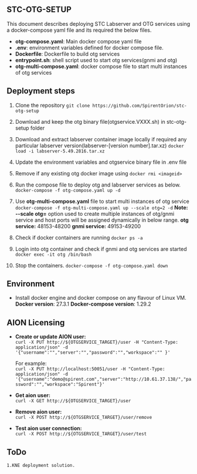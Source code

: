 ## STC-OTG-SETUP

This document describes deploying STC Labserver and OTG services using a docker-compose yaml file and its required the below files.

  - **otg-compose.yaml**: Main docker compose yaml file
  - **.env**: environment variables defined for docker compose file.
  - **Dockerfile**: Dockerfile to build otg services
  - **entrypoint.sh**: shell script used to start otg services(gnmi and otg)
  - **otg-multi-compose.yaml**: docker compose file to start multi instances of otg services

## Deployment steps
 1. Clone the repository
      `git clone https://github.com/SpirentOrion/stc-otg-setup`
 2. Download and keep the otg binary file(otgservice.VXXX.sh) in stc-otg-setup folder
 3. Download and extract labserver container image locally if required any particular labserver version(labserver-[version number].tar.xz)
      `docker load -i labserver-5.49.2816.tar.xz`
 4. Update the environment variables and otgservice binary file in .env file
 5. Remove if any existing otg docker image using `docker rmi <imageid>`
 6. Run the compose file to deploy otg and labserver services as below.
      `docker-compose -f otg-compose.yaml up -d`
 7. Use **otg-multi-compose.yaml** file to start multi instances of otg service
      `docker-compose -f otg-multi-compose.yaml up --scale otg=2 -d`
    **Note:**
    **--scale otg=<no of otg instances>** option used to create multiple instances of otg/gnmi service and host ports will be assigned dynamically in below range.
    **otg service:** 48153-48200
    **gnmi service:** 49153-49200

 8. Check if docker containers are running
      `docker ps -a`
 9. Login into otg container and check if gnmi and otg services are started
      `docker exec -it otg /bin/bash`
 10. Stop the containers.
      `docker-compose -f otg-compose.yaml down`

## Environment
  - Install docker engine and docker compose on any flavour of Linux VM.
      **Docker version**: 27.3.1
      **Docker-compose version**: 1.29.2

## AION Licensing
  - **Create or update AION user:**<br>
    `curl -X PUT http://${OTGSERVICE_TARGET}/user -H "Content-Type: application/json" -d '{"username":"","server":"","password":"","workspace":"" }'`

    For example:<br>
    `curl -X PUT http://localhost:50051/user -H "Content-Type: application/json" -d '{"username":"demo@spirent.com","server":"http://10.61.37.138/","password":"","workspace":"Spirent"}'`
  - **Get aion user:**<br>
    `curl -X GET http://${OTGSERVICE_TARGET}/user`
  - **Remove aion user:**<br>
    `curl -X POST http://${OTGSERVICE_TARGET}/user/remove`
  - **Test aion user connection:**<br>
     `curl -X POST http://${OTGSERVICE_TARGET}/user/test`

## ToDo
    1.KNE deployment solution.
